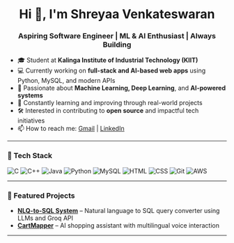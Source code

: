 <h1 align="center">Hi 👋, I'm Shreyaa Venkateswaran</h1>
<h3 align="center">Aspiring Software Engineer | ML & AI Enthusiast | Always Building</h3>

- 🎓 Student at **Kalinga Institute of Industrial Technology (KIIT)**
- 💻 Currently working on **full-stack and AI-based web apps** using Python, MySQL, and modern APIs
- 🤖 Passionate about **Machine Learning, Deep Learning**, and **AI-powered systems**
- 🌱 Constantly learning and improving through real-world projects
- 🛠️ Interested in contributing to **open source** and impactful tech initiatives
- 📫 How to reach me: [Gmail](mailto:shreyaavenkat@gmail.com) | [LinkedIn](https://www.linkedin.com/in/shreyaa-venkateswaran/)


---

### 🧰 Tech Stack

![C](https://img.shields.io/badge/-C-00599C?style=flat-square&logo=c&logoColor=white)
![C++](https://img.shields.io/badge/-C++-00599C?style=flat-square&logo=c%2B%2B&logoColor=white)
![Java](https://img.shields.io/badge/-Java-007396?style=flat-square&logo=java&logoColor=white)
![Python](https://img.shields.io/badge/-Python-3776AB?style=flat-square&logo=python&logoColor=white)
![MySQL](https://img.shields.io/badge/-MySQL-4479A1?style=flat-square&logo=mysql&logoColor=white)
![HTML](https://img.shields.io/badge/-HTML5-E34F26?style=flat-square&logo=html5&logoColor=white)
![CSS](https://img.shields.io/badge/-CSS3-1572B6?style=flat-square&logo=css3)
![Git](https://img.shields.io/badge/-Git-F05032?style=flat-square&logo=git&logoColor=white)
![AWS](https://img.shields.io/badge/-AWS-232F3E?style=flat-square&logo=amazon-aws)

---

### 🚀 Featured Projects

- **[NLQ-to-SQL System](#)** – Natural language to SQL query converter using LLMs and Groq API  
- **[CartMapper](#)** – AI shopping assistant with multilingual voice interaction

---


